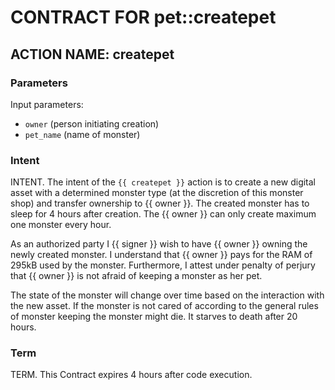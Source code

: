 # CONTRACT FOR pet::createpet

## ACTION NAME: createpet

### Parameters
Input parameters:

* `owner` (person initiating creation)
* `pet_name` (name of monster)

### Intent
INTENT. The intent of the `{{ createpet }}` action is to create a new digital asset with a determined monster type (at the discretion of this monster shop) and transfer ownership to {{ owner }}.
The created monster has to sleep for 4 hours after creation. The {{ owner }} can only create maximum one monster every hour.

As an authorized party I {{ signer }} wish to have {{ owner }} owning the newly created monster. I understand that {{ owner }} pays for the RAM of 295kB used by the monster. Furthermore, I attest under penalty of perjury that {{ owner }} is not afraid of keeping a monster as her pet.

The state of the monster will change over time based on the interaction with the new asset. If the monster is not cared of according to the general rules of monster keeping the monster might die. It starves to death after 20 hours.

### Term
TERM. This Contract expires 4 hours after code execution.